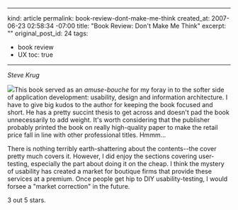 ----- 
kind: article
permalink: book-review-dont-make-me-think
created_at: 2007-06-23 02:58:34 -07:00
title: "Book Review: Don't Make Me Think"
excerpt: ""
original_post_id: 24
tags: 
- book review
- UX
toc: true
-----
_Steve Krug_

<a href="http://www.amazon.com/Dont-Make-Me-Think-Usability/dp/0321344758%3FSubscriptionId%3D0PZ7TM66EXQCXFVTMTR2%26tag%3Dhttplivollmne-20%26linkCode%3Dxm2%26camp%3D2025%26creative%3D165953%26creativeASIN%3D0321344758"><img src="http://ecx.images-amazon.com/images/I/51W8l2Zy3WL._SL160_.jpg" class="left"/></a>This book served as an _amuse-bouche_ for my foray in to the softer side of application development: usability, design and information architecture. I have to give big kudos to the author for keeping the book focused and short. He has a pretty succint thesis to get across and doesn't pad the book unnecessarily to add weight. It's worth considering that the publisher probably printed the book on really high-quality paper to make the retail price fall in line with other professional titles. Hmmm...

There is nothing terribly earth-shattering about the contents--the cover pretty much covers it. However, I did enjoy the sections covering user-testing, especially the part about doing it on the cheap. I think the mystery of usability has created a market for boutique firms that provide these services at a premium. Once people get hip to DIY usability-testing, I would forsee a "market correction" in the future.

3 out 5 stars.


